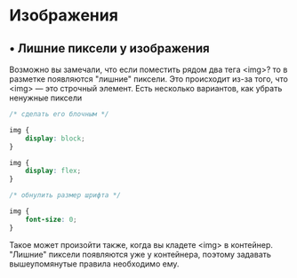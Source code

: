 # Изображения

## • Лишние пиксели у изображения

Возможно вы замечали, что если поместить рядом два тега &lt;img&gt;? то в разметке появляются "лишние" пиксели. Это происходит из-за того, что &lt;img&gt; — это строчный элемент. Есть несколько вариантов, как убрать ненужные пиксели

```css
/* сделать его блочным */

img {
    display: block;
}

img {
    display: flex;
}

/* обнулить размер шрифта */ 

img {
    font-size: 0;
}
```

Такое может произойти также, когда вы кладете &lt;img&gt; в контейнер. "Лишние" пиксели появляются уже у контейнера, поэтому задавать вышеупомянутые правила необходимо ему.

